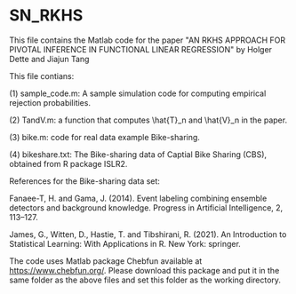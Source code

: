 # SN_RKHS

This file contains the Matlab code for the paper "AN RKHS APPROACH FOR PIVOTAL INFERENCE IN FUNCTIONAL LINEAR REGRESSION" by Holger Dette and Jiajun Tang

This file contians:

(1) sample_code.m: A sample simulation code for computing empirical rejection probabilities.

(2) TandV.m: a function that computes \hat{T}_n and \hat{V}_n in the paper.

(3) bike.m: code for real data example Bike-sharing.

(4) bikeshare.txt: The Bike-sharing data of Captial Bike Sharing (CBS), obtained from R package ISLR2. 

References for the Bike-sharing data set:

Fanaee-T, H. and Gama, J. (2014). Event labeling combining ensemble detectors and background knowledge. Progress in Artificial Intelligence, 2, 113–127.

James, G., Witten, D., Hastie, T. and Tibshirani, R. (2021). An Introduction to Statistical Learning: With Applications in R. New York: springer.

The code uses Matlab package Chebfun available at https://www.chebfun.org/. Please download this package and put it in the same folder as the above files and set this folder as the working directory.
